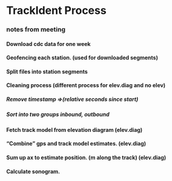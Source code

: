 # TrackIdent Process
### notes from meeting
#### Download cdc data for one week
#### Geofencing each station. (used for downloaded segments)
#### Split files into station segments
#### Cleaning process (different process for elev.diag and no elev)
##### Remove timestamp =>(relative seconds since start)
##### Sort into two groups inbound, outbound
#### Fetch track model from elevation diagram (elev.diag)
#### “Combine” gps and track model estimates. (elev.diag)
#### Sum up ax to estimate position. (m along the track) (elev.diag)
#### Calculate sonogram.